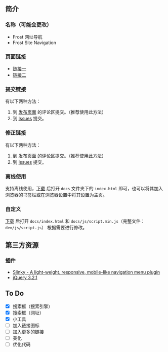 ## 简介

### 名称（可能会更改）

- Frost 网址导航
- Frost Site Navigation

### 页面链接

- [链接一](https://frost-zx.github.io/frost-navigation/)
- [链接二](https://nav.frost-zx.top/)

### 提交链接

有以下两种方法：
1. 到 [发布页面](https://blog.frost-zx.top/website/frost-navigation.html) 的评论区提交。（推荐使用此方法）
2. 到 [Issues](https://github.com/Frost-ZX/frost-navigation/issues) 提交。

### 修正链接

有以下两种方法：
1. 到 [发布页面](https://blog.frost-zx.top/) 的评论区提交。（推荐使用此方法）
2. 到 [Issues](https://github.com/Frost-ZX/frost-navigation/issues) 提交。

### 离线使用

支持离线使用，[下载](https://github.com/Frost-ZX/frost-navigation/archive/master.zip) 后打开 `docs` 文件夹下的 `index.html` 即可，也可以将其加入浏览器的书签栏或在浏览器设置中将其设置为主页。

### 自定义

[下载](https://github.com/Frost-ZX/frost-navigation/archive/master.zip) 后打开 `docs/index.html` 和 `docs/js/script.min.js`（完整文件：`dev/js/script.js`） 根据需要进行修改。

## 第三方资源

### 插件

- [Slinky - A light-weight, responsive, mobile-like navigation menu plugin](https://github.com/alizahid/slinky)
- [jQuery 3.2.1](https://jquery.org/license/)

## To Do

- [x] 搜索框（搜索引擎）
- [x] 搜索框（网址）
- [x] 小工具
- [ ] 加入链接图标
- [ ] 加入更多的链接
- [ ] 美化
- [ ] 优化代码
